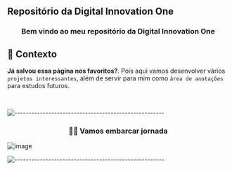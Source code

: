 ## Repositório da Digital Innovation One
 
<h3 align='center'> Bem vindo ao meu repositório da Digital Innovation One </h3>

## 📄 Contexto

**Já salvou essa página nos favoritos?**. Pois aqui vamos desenvolver vários `projetos interessantes`, além de servir para mim como `área de anotações` para estudos futuros.

<br/>


![-----------------------------------------------------](https://raw.githubusercontent.com/andreasbm/readme/master/assets/lines/rainbow.png)

 
<h3 align='center'> 🧙‍♂️ Vamos embarcar jornada </h3>

![image](https://user-images.githubusercontent.com/39885926/164451473-aea79ed4-c68f-4791-8161-915112155467.png)


![-----------------------------------------------------](https://raw.githubusercontent.com/andreasbm/readme/master/assets/lines/rainbow.png)

